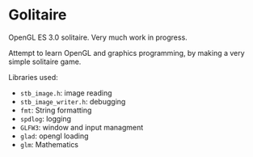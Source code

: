 # Golitaire

OpenGL ES 3.0 solitaire. Very much work in progress.

Attempt to learn OpenGL and graphics programming, by making a very
simple solitaire game.

Libraries used:

- `stb_image.h`: image reading
- `stb_image_writer.h`: debugging
- `fmt`: String formatting
- `spdlog`: logging
- `GLFW3`: window and input managment
- `glad`: opengl loading
- `glm`: Mathematics
